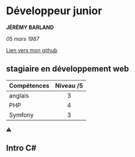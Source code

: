 ﻿# Développeur junior

**JÉRÉMY BARLAND**

*05 mars 1987*

[Lien vers mon github](https://github.com/jrmbrld)

## stagiaire en développement web

|Compétences|Niveau /5|
|:----------|:----:|
|anglais|3|
|PHP|4|
|Symfony|3|

:warning:

## Intro C#




